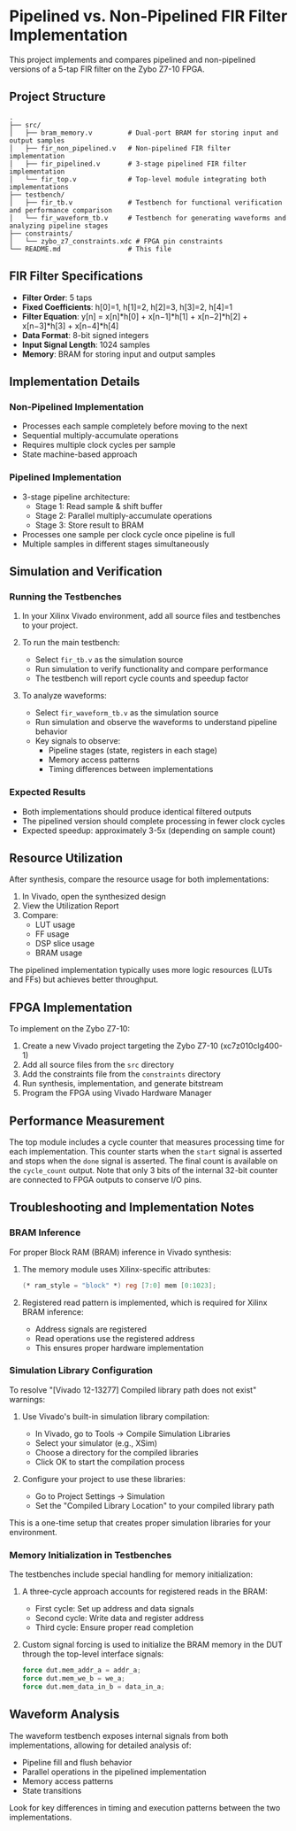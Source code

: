 # Pipelined vs. Non-Pipelined FIR Filter Implementation

This project implements and compares pipelined and non-pipelined versions of a 5-tap FIR filter on the Zybo Z7-10 FPGA.

## Project Structure

```
.
├── src/
│   ├── bram_memory.v         # Dual-port BRAM for storing input and output samples
│   ├── fir_non_pipelined.v   # Non-pipelined FIR filter implementation
│   ├── fir_pipelined.v       # 3-stage pipelined FIR filter implementation
│   └── fir_top.v             # Top-level module integrating both implementations
├── testbench/
│   ├── fir_tb.v              # Testbench for functional verification and performance comparison
│   └── fir_waveform_tb.v     # Testbench for generating waveforms and analyzing pipeline stages
├── constraints/
│   └── zybo_z7_constraints.xdc # FPGA pin constraints
└── README.md                 # This file
```

## FIR Filter Specifications

- **Filter Order**: 5 taps
- **Fixed Coefficients**: h[0]=1, h[1]=2, h[2]=3, h[3]=2, h[4]=1
- **Filter Equation**: y[n] = x[n]*h[0] + x[n−1]*h[1] + x[n−2]*h[2] + x[n−3]*h[3] + x[n−4]*h[4]
- **Data Format**: 8-bit signed integers
- **Input Signal Length**: 1024 samples
- **Memory**: BRAM for storing input and output samples

## Implementation Details

### Non-Pipelined Implementation

- Processes each sample completely before moving to the next
- Sequential multiply-accumulate operations
- Requires multiple clock cycles per sample
- State machine-based approach

### Pipelined Implementation

- 3-stage pipeline architecture:
  - Stage 1: Read sample & shift buffer
  - Stage 2: Parallel multiply-accumulate operations
  - Stage 3: Store result to BRAM
- Processes one sample per clock cycle once pipeline is full
- Multiple samples in different stages simultaneously

## Simulation and Verification

### Running the Testbenches

1. In your Xilinx Vivado environment, add all source files and testbenches to your project.
2. To run the main testbench:
   - Select `fir_tb.v` as the simulation source
   - Run simulation to verify functionality and compare performance
   - The testbench will report cycle counts and speedup factor

3. To analyze waveforms:
   - Select `fir_waveform_tb.v` as the simulation source
   - Run simulation and observe the waveforms to understand pipeline behavior
   - Key signals to observe:
     - Pipeline stages (state, registers in each stage)
     - Memory access patterns
     - Timing differences between implementations

### Expected Results

- Both implementations should produce identical filtered outputs
- The pipelined version should complete processing in fewer clock cycles
- Expected speedup: approximately 3-5x (depending on sample count)

## Resource Utilization

After synthesis, compare the resource usage for both implementations:

1. In Vivado, open the synthesized design
2. View the Utilization Report
3. Compare:
   - LUT usage
   - FF usage
   - DSP slice usage
   - BRAM usage

The pipelined implementation typically uses more logic resources (LUTs and FFs) but achieves better throughput.

## FPGA Implementation

To implement on the Zybo Z7-10:

1. Create a new Vivado project targeting the Zybo Z7-10 (xc7z010clg400-1)
2. Add all source files from the `src` directory
3. Add the constraints file from the `constraints` directory
4. Run synthesis, implementation, and generate bitstream
5. Program the FPGA using Vivado Hardware Manager

## Performance Measurement

The top module includes a cycle counter that measures processing time for each implementation. This counter starts when the `start` signal is asserted and stops when the `done` signal is asserted. The final count is available on the `cycle_count` output. Note that only 3 bits of the internal 32-bit counter are connected to FPGA outputs to conserve I/O pins.

## Troubleshooting and Implementation Notes

### BRAM Inference

For proper Block RAM (BRAM) inference in Vivado synthesis:

1. The memory module uses Xilinx-specific attributes:
   ```verilog
   (* ram_style = "block" *) reg [7:0] mem [0:1023];
   ```

2. Registered read pattern is implemented, which is required for Xilinx BRAM inference:
   - Address signals are registered
   - Read operations use the registered address
   - This ensures proper hardware implementation

### Simulation Library Configuration

To resolve "[Vivado 12-13277] Compiled library path does not exist" warnings:

1. Use Vivado's built-in simulation library compilation:
   - In Vivado, go to Tools → Compile Simulation Libraries
   - Select your simulator (e.g., XSim)
   - Choose a directory for the compiled libraries
   - Click OK to start the compilation process

2. Configure your project to use these libraries:
   - Go to Project Settings → Simulation
   - Set the "Compiled Library Location" to your compiled library path

This is a one-time setup that creates proper simulation libraries for your environment.

### Memory Initialization in Testbenches

The testbenches include special handling for memory initialization:

1. A three-cycle approach accounts for registered reads in the BRAM:
   - First cycle: Set up address and data signals
   - Second cycle: Write data and register address
   - Third cycle: Ensure proper read completion

2. Custom signal forcing is used to initialize the BRAM memory in the DUT through the top-level interface signals:
   ```verilog
   force dut.mem_addr_a = addr_a;
   force dut.mem_we_b = we_a;
   force dut.mem_data_in_b = data_in_a;
   ```

## Waveform Analysis

The waveform testbench exposes internal signals from both implementations, allowing for detailed analysis of:

- Pipeline fill and flush behavior
- Parallel operations in the pipelined implementation
- Memory access patterns
- State transitions

Look for key differences in timing and execution patterns between the two implementations.
